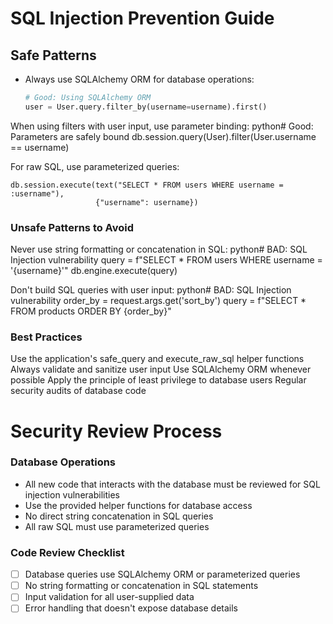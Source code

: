 # SQL Injection Prevention Guide

## Safe Patterns

- Always use SQLAlchemy ORM for database operations:
  ```python
  # Good: Using SQLAlchemy ORM
  user = User.query.filter_by(username=username).first()

When using filters with user input, use parameter binding:
python# Good: Parameters are safely bound
db.session.query(User).filter(User.username == username)

For raw SQL, use parameterized queries:
``` python# Good: Parameters are safely bound
db.session.execute(text("SELECT * FROM users WHERE username = :username"), 
                   {"username": username})
```

### Unsafe Patterns to Avoid

Never use string formatting or concatenation in SQL:
python# BAD: SQL Injection vulnerability
query = f"SELECT * FROM users WHERE username = '{username}'"
db.engine.execute(query)

Don't build SQL queries with user input:
python# BAD: SQL Injection vulnerability
order_by = request.args.get('sort_by')
query = f"SELECT * FROM products ORDER BY {order_by}"


### Best Practices

Use the application's safe_query and execute_raw_sql helper functions
Always validate and sanitize user input
Use SQLAlchemy ORM whenever possible
Apply the principle of least privilege to database users
Regular security audits of database code

# Security Review Process

### Database Operations
- All new code that interacts with the database must be reviewed for SQL injection vulnerabilities
- Use the provided helper functions for database access
- No direct string concatenation in SQL queries
- All raw SQL must use parameterized queries

### Code Review Checklist
- [ ] Database queries use SQLAlchemy ORM or parameterized queries
- [ ] No string formatting or concatenation in SQL statements
- [ ] Input validation for all user-supplied data
- [ ] Error handling that doesn't expose database details